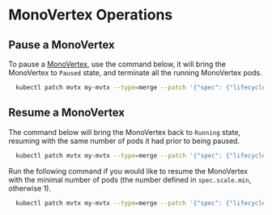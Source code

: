 # MonoVertex Operations

## Pause a MonoVertex

To pause a [MonoVertex](../../core-concepts/monovertex.md), use the command below, it will bring the MonoVertex to `Paused` state, and terminate all the running MonoVertex pods.

```bash
  kubectl patch mvtx my-mvtx --type=merge --patch '{"spec": {"lifecycle": {"desiredPhase": "Paused"}}}'
```

## Resume a MonoVertex

The command below will bring the MonoVertex back to `Running` state, resuming with the same number of pods it had prior to being paused.

```bash
  kubectl patch mvtx my-mvtx --type=merge --patch '{"spec": {"lifecycle": {"desiredPhase": "Running"}}}'
```

Run the following command if you would like to resume the MonoVertex with the minimal number of pods (the number defined in `spec.scale.min`, otherwise 1).

```bash
  kubectl patch mvtx my-mvtx --type=merge --patch '{"spec": {"lifecycle": {"desiredPhase": "Running"}, "replicas": null}}}'
```

